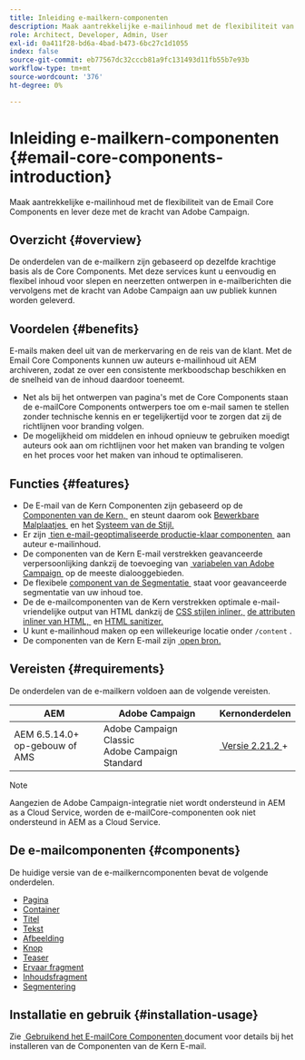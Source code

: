 ```yaml
---
title: Inleiding e-mailkern-componenten
description: Maak aantrekkelijke e-mailinhoud met de flexibiliteit van de Email Core Components en lever deze met de kracht van Adobe Campaign.
role: Architect, Developer, Admin, User
exl-id: 0a411f28-bd6a-4bad-b473-6bc27c1d1055
index: false
source-git-commit: eb77567dc32cccb81a9fc131493d11fb55b7e93b
workflow-type: tm+mt
source-wordcount: '376'
ht-degree: 0%

---
```



# Inleiding e-mailkern-componenten {#email-core-components-introduction}

Maak aantrekkelijke e-mailinhoud met de flexibiliteit van de Email Core Components en lever deze met de kracht van Adobe Campaign.

## Overzicht {#overview}

De onderdelen van de e-mailkern zijn gebaseerd op dezelfde krachtige basis als de Core Components. Met deze services kunt u eenvoudig en flexibel inhoud voor slepen en neerzetten ontwerpen in e-mailberichten die vervolgens met de kracht van Adobe Campaign aan uw publiek kunnen worden geleverd.

## Voordelen {#benefits}

E-mails maken deel uit van de merkervaring en de reis van de klant. Met de Email Core Components kunnen uw auteurs e-mailinhoud uit AEM archiveren, zodat ze over een consistente merkboodschap beschikken en de snelheid van de inhoud daardoor toeneemt.

* Net als bij het ontwerpen van pagina&#39;s met de Core Components staan de e-mailCore Components ontwerpers toe om e-mail samen te stellen zonder technische kennis en er tegelijkertijd voor te zorgen dat zij de richtlijnen voor branding volgen.
* De mogelijkheid om middelen en inhoud opnieuw te gebruiken moedigt auteurs ook aan om richtlijnen voor het maken van branding te volgen en het proces voor het maken van inhoud te optimaliseren.

## Functies {#features}

* De E-mail van de Kern Componenten zijn gebaseerd op de [&#x200B; Componenten van de Kern, &#x200B;](/help/introduction.md) en steunt daarom ook [&#x200B; Bewerkbare Malplaatjes &#x200B;](https://experienceleague.adobe.com/docs/experience-manager-cloud-service/sites/authoring/features/templates.html?lang=nl-NL) en het [&#x200B; Systeem van de Stijl.](https://experienceleague.adobe.com/docs/experience-manager-cloud-service/content/sites/authoring/features/style-system.html?lang=nl-NL)
* Er zijn [&#x200B; tien e-mail-geoptimaliseerde productie-klaar componenten &#x200B;](#components) aan auteur e-mailinhoud.
* De componenten van de Kern E-mail verstrekken geavanceerde verpersoonlijking dankzij de toevoeging van [&#x200B; variabelen van Adobe Campaign &#x200B;](campaign-variables.md) op de meeste dialooggebieden.
* De flexibele [&#x200B; component van de Segmentatie &#x200B;](/help/email/components/segmentation.md) staat voor geavanceerde segmentatie van uw inhoud toe.
* De de e-mailcomponenten van de Kern verstrekken optimale e-mail-vriendelijke output van HTML dankzij de [&#x200B; CSS stijlen inliner, &#x200B;](https://github.com/adobe/aem-core-email-components/wiki/CSS-Styles-Inliner:-Technical-documentation) [&#x200B; de attributen inliner van HTML, &#x200B;](https://github.com/adobe/aem-core-email-components/wiki/HTML-Inliner) en [&#x200B; HTML sanitizer.](https://github.com/adobe/aem-core-email-components/wiki/HTML-Sanitizing)
* U kunt e-mailinhoud maken op een willekeurige locatie onder `/content` .
* De componenten van de Kern E-mail zijn [&#x200B; open bron.](https://github.com/adobe/aem-core-email-components)

## Vereisten {#requirements}

De onderdelen van de e-mailkern voldoen aan de volgende vereisten.

| AEM | Adobe Campaign | Kernonderdelen |
|---|---|---|
| AEM 6.5.14.0+ <br> op-gebouw of AMS | Adobe Campaign Classic <br> Adobe Campaign Standard | [&#x200B; Versie 2.21.2 &#x200B;](/help/versions.md)+ |

>[!NOTE]
>
>Aangezien de Adobe Campaign-integratie niet wordt ondersteund in AEM as a Cloud Service, worden de e-mailCore-componenten ook niet ondersteund in AEM as a Cloud Service.

## De e-mailcomponenten {#components}

De huidige versie van de e-mailkerncomponenten bevat de volgende onderdelen.

* [Pagina](components/page.md)
* [Container](components/container.md)
* [Titel](components/title.md)
* [Tekst](components/text.md)
* [Afbeelding](components/image.md)
* [Knop](components/button.md)
* [Teaser](components/teaser.md)
* [Ervaar fragment](components/experience-fragment.md)
* [Inhoudsfragment](components/content-fragment.md)
* [Segmentering](components/segmentation.md)

## Installatie en gebruik {#installation-usage}

Zie [&#x200B; Gebruikend het E-mailCore Componenten &#x200B;](using.md) document voor details bij het installeren van de Componenten van de Kern E-mail.
